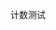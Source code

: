 <!--
 * @Author: Null Zhao
 * @Date: 2022-03-04 13:52:57
 * @LastEditors: Null Zhao
 * @LastEditTime: 2022-03-08 15:04:49
 * @FilePath: \my-docs\docs\lb-service.md
 * @Description: 
 * ctrl+alt+i ctrl+win+t win+y
 * Copyright (c) 2022 by null, All Rights Reserved. 
-->

计数测试